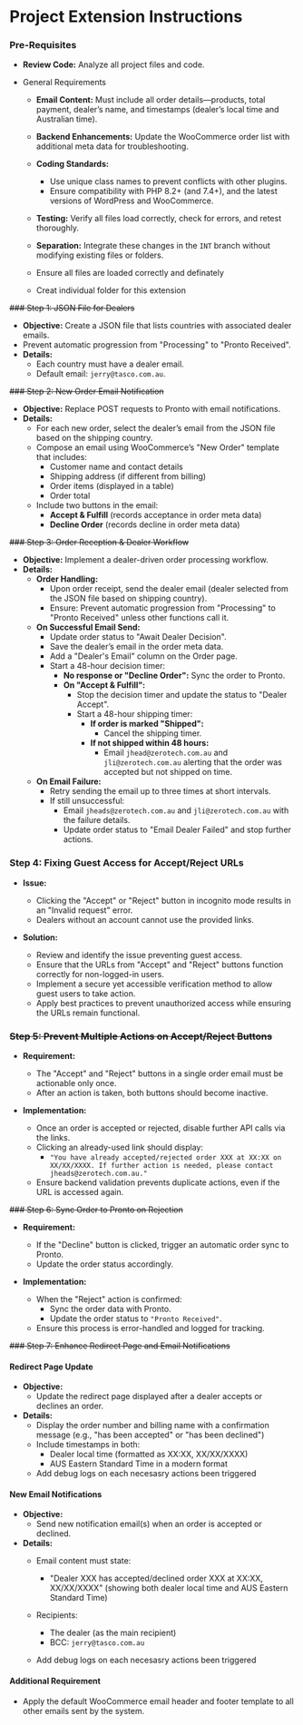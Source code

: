 # Project Extension Instructions

### Pre-Requisites

- **Review Code:** Analyze all project files and code.
- General Requirements

  - **Email Content:** Must include all order details—products, total payment, dealer’s name, and timestamps (dealer’s local time and Australian time).
  - **Backend Enhancements:** Update the WooCommerce order list with additional meta data for troubleshooting.
  - **Coding Standards:**

    - Use unique class names to prevent conflicts with other plugins.
    - Ensure compatibility with PHP 8.2+ (and 7.4+), and the latest versions of WordPress and WooCommerce.
  - **Testing:** Verify all files load correctly, check for errors, and retest thoroughly.
  - **Separation:** Integrate these changes in the `INT` branch without modifying existing files or folders.
  - Ensure all files are loaded correctly and definately
  - Creat individual folder for this extension

~~### Step 1: JSON File for Dealers~~

- **Objective:** Create a JSON file that lists countries with associated dealer emails.
- Prevent automatic progression from "Processing" to "Pronto Received".
- **Details:**
  - Each country must have a dealer email.
  - Default email: `jerry@tasco.com.au`.

~~### Step 2: New Order Email Notification~~

- **Objective:** Replace POST requests to Pronto with email notifications.
- **Details:**
  - For each new order, select the dealer’s email from the JSON file based on the shipping country.
  - Compose an email using WooCommerce’s "New Order" template that includes:
    - Customer name and contact details
    - Shipping address (if different from billing)
    - Order items (displayed in a table)
    - Order total
  - Include two buttons in the email:
    - **Accept & Fulfill** (records acceptance in order meta data)
    - **Decline Order** (records decline in order meta data)

~~### Step 3: Order Reception & Dealer Workflow~~

- **Objective:** Implement a dealer-driven order processing workflow.
- **Details:**
  - **Order Handling:**
    - Upon order receipt, send the dealer email (dealer selected from the JSON file based on shipping country).
    - Ensure: Prevent automatic progression from "Processing" to "Pronto Received" unless other functions call it.
  - **On Successful Email Send:**
    - Update order status to "Await Dealer Decision".
    - Save the dealer’s email in the order meta data.
    - Add a "Dealer's Email" column on the Order page.
    - Start a 48-hour decision timer:
      - **No response or "Decline Order":** Sync the order to Pronto.
      - **On "Accept & Fulfill":**
        - Stop the decision timer and update the status to "Dealer Accept".
        - Start a 48-hour shipping timer:
          - **If order is marked "Shipped":**
            - Cancel the shipping timer.
          - **If not shipped within 48 hours:**
            - Email `jhead@zerotech.com.au` and `jli@zerotech.com.au` alerting that the order was accepted but not shipped on time.
  - **On Email Failure:**
    - Retry sending the email up to three times at short intervals.
    - If still unsuccessful:
      - Email `jheads@zerotech.com.au` and `jli@zerotech.com.au` with the failure details.
      - Update order status to "Email Dealer Failed" and stop further actions.

### Step 4: Fixing Guest Access for Accept/Reject URLs

- **Issue:**

  - Clicking the "Accept" or "Reject" button in incognito mode results in an "Invalid request" error.
  - Dealers without an account cannot use the provided links.
- **Solution:**

  - Review and identify the issue preventing guest access.
  - Ensure that the URLs from "Accept" and "Reject" buttons function correctly for non-logged-in users.
  - Implement a secure yet accessible verification method to allow guest users to take action.
  - Apply best practices to prevent unauthorized access while ensuring the URLs remain functional.

### ~~Step 5: Prevent Multiple Actions on Accept/Reject Buttons~~

- **Requirement:**

  - The "Accept" and "Reject" buttons in a single order email must be actionable only once.
  - After an action is taken, both buttons should become inactive.
- **Implementation:**

  - Once an order is accepted or rejected, disable further API calls via the links.
  - Clicking an already-used link should display:
    - `"You have already accepted/rejected order XXX at XX:XX on XX/XX/XXXX. If further action is needed, please contact jheads@zerotech.com.au."`
  - Ensure backend validation prevents duplicate actions, even if the URL is accessed again.

~~### Step 6: Sync Order to Pronto on Rejection~~

- **Requirement:**

  - If the "Decline" button is clicked, trigger an automatic order sync to Pronto.
  - Update the order status accordingly.
- **Implementation:**

  - When the "Reject" action is confirmed:
    - Sync the order data with Pronto.
    - Update the order status to `"Pronto Received"`.
  - Ensure this process is error-handled and logged for tracking.

~~### Step 7: Enhance Redirect Page and Email Notifications~~

#### Redirect Page Update

- **Objective:**
  - Update the redirect page displayed after a dealer accepts or declines an order.
- **Details:**
  - Display the order number and billing name with a confirmation message (e.g., "has been accepted" or "has been declined")
  - Include timestamps in both:
    - Dealer local time (formatted as XX:XX, XX/XX/XXXX)
    - AUS Eastern Standard Time in a modern format
  - Add debug logs on each necesasry actions been triggered

#### New Email Notifications

- **Objective:**
  - Send new notification email(s) when an order is accepted or declined.
- **Details:**
  - Email content must state:

    - "Dealer XXX has accepted/declined order XXX at XX:XX, XX/XX/XXXX" (showing both dealer local time and AUS Eastern Standard Time)
  - Recipients:

    - The dealer (as the main recipient)
    - BCC: `jerry@tasco.com.au`
  - Add debug logs on each necesasry actions been triggered

#### Additional Requirement

- Apply the default WooCommerce email header and footer template to all other emails sent by the system.
